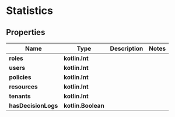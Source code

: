 
# Statistics

## Properties
Name | Type | Description | Notes
------------ | ------------- | ------------- | -------------
**roles** | **kotlin.Int** |  | 
**users** | **kotlin.Int** |  | 
**policies** | **kotlin.Int** |  | 
**resources** | **kotlin.Int** |  | 
**tenants** | **kotlin.Int** |  | 
**hasDecisionLogs** | **kotlin.Boolean** |  | 



